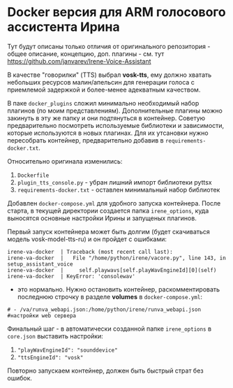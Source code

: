 # Docker версия для ARM голосового ассистента Ирина

Тут будут описаны только отличия от оригинального репозитория - общее описание, концепцию, доп. плагины - см. тут https://github.com/janvarev/Irene-Voice-Assistant

В качестве "говорилки" (TTS) выбрал **vosk-tts**, ему должно хватать небольших ресурсов малин/апельсин для генерации голоса с приемлемой задержкой и более-менее адекватным качеством.

В паке `docker_plugins` сложил минимально необходимый набор плагинов (по моим представлениям). Дополнительные плагины можно закинуть в эту же папку и они подтянуться в контейнер. Советую предварительно посмотреть используемые библиотеки и зависимости, которые используются в новых плагинах. Для их утсановки нужно пересобрать контейнер, предварительно добавив в `requirements-docker.txt`.

Относительно оригинала изменились:
  1. `Dockerfile`
  2. `plugin_tts_console.py` - убран лишний импорт библиотеки pyttsx
  3. `requirements-docker.txt` - оставлен минимальный набор библиотек

Добавлен `docker-compose.yml` для удобного запуска контейнера. После старта, в текущей директории создается папка `irene_options`, куда выносятся основные настройки Ирины и запущеных плагинов.

Первый запуск контейнера может быть долгим (будет скачиваться модель vosk-model-tts-ru) и он пройдет с ошибками:
```
irene-va-docker  | Traceback (most recent call last):
irene-va-docker  |   File "/home/python/irene/vacore.py", line 143, in setup_assistant_voice
irene-va-docker  |     self.playwavs[self.playWavEngineId][0](self)
irene-va-docker  | KeyError: 'consolewav'
```
- это нормально. Нужно остановить контейнер, раскомментировать последнюю строчку в разделе **volumes** в `docker-compose.yml`:

```# - /va/runva_webapi.json:/home/python/irene/runva_webapi.json #настройки web сервера```

Финальный шаг - в автоматически созданной папке `irene_options` в `core.json` выставить настройки:
1.  ```"playWavEngineId": "sounddevice" ```
2.  ```"ttsEngineId": "vosk"```

Повторно запускаем контейнер, должен быть быстрый страт без ошибок.
